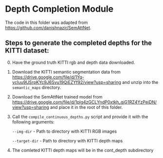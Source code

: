 # Depth Completion Module

The code in this folder was adapted from https://github.com/danishnazir/SemAttNet.

## Steps to generate the completed depths for the KITTI dataset:

0. Have the ground truth KITTI rgb and depth data downloaded.

1. Download the KITTI semantic segmentation data from https://drive.google.com/file/d/1Yq-vcIuu9USrpKYc9J6Svu19QiEZYf92/view?usp=sharing and unzip into the `semantic_maps` directory.

2. Download the SemAttNet trained model from https://drive.google.com/file/d/1plg4zGCLYndP0xtkh_gjG1RZ4YzPeiDN/view?usp=sharing and place it in the root of this folder.

3. Call the `compile_continuous_depths.py` script and provide it with the following arguments:

    `--img-dir` - Path to directory with KITTI RGB images

    `--target-dir` - Path to directory with KITTI depth maps

4. The comleted KITTI depth maps will be in the cont_depth subdirectory